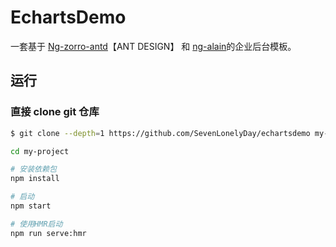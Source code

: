 # EchartsDemo

一套基于 [Ng-zorro-antd](https://github.com/NG-ZORRO/ng-zorro-antd)【ANT DESIGN】 和     [ng-alain](https://github.com/cipchk/ng-alain)的企业后台模板。

## 运行

### 直接 clone git 仓库

```bash
$ git clone --depth=1 https://github.com/SevenLonelyDay/echartsdemo my-project

cd my-project

# 安装依赖包
npm install

# 启动
npm start

# 使用HMR启动
npm run serve:hmr
```
